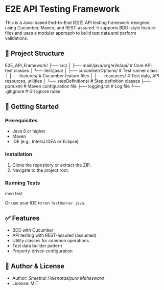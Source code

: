 # E2E API Testing Framework

This is a Java-based End-to-End (E2E) API testing framework designed using Cucumber, Maven, and REST-assured. It supports BDD-style feature files and uses a modular approach to build test data and perform validations.

## 📁 Project Structure

E2E_API_Framework/
├── src/
│   ├── main/java/org/e2e/api/         # Core API test classes
│   └── test/java/
│       ├── cucumber/Options/          # Test runner class
│       ├── features/                  # Cucumber feature files
│       ├── resources/                 # Test data, API resources, utilities
│       └── stepDefinitions/           # Step definition classes
├── pom.xml                            # Maven configuration file
├── logging.txt                        # Log file
└── .gitignore                         # Git ignore rules

## 🚀 Getting Started

### Prerequisites

- Java 8 or higher
- Maven
- IDE (e.g., IntelliJ IDEA or Eclipse)

### Installation

1. Clone the repository or extract the ZIP.
2. Navigate to the project root.

### Running Tests

mvn test

Or use your IDE to run `TestRunner.java`.

## ✅ Features

- BDD with Cucumber
- API testing with REST-assured (assumed)
- Utility classes for common operations
- Test data builder pattern
- Property-driven configuration

## 📄 Author & License

- Author: *Sheethal Holenarasipura Maheswara*
- License: MIT
